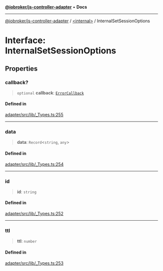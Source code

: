 [**@iobroker/js-controller-adapter**](../../README.md) • **Docs**

***

[@iobroker/js-controller-adapter](../../globals.md) / [\<internal\>](../README.md) / InternalSetSessionOptions

# Interface: InternalSetSessionOptions

## Properties

### callback?

> `optional` **callback**: [`ErrorCallback`](../type-aliases/ErrorCallback.md)

#### Defined in

[adapter/src/lib/\_Types.ts:255](https://github.com/ioBroker/ioBroker.js-controller/blob/ec9b0b016d2d4f5ad1591c6bd149fd060033bed1/packages/adapter/src/lib/_Types.ts#L255)

***

### data

> **data**: `Record`\<`string`, `any`\>

#### Defined in

[adapter/src/lib/\_Types.ts:254](https://github.com/ioBroker/ioBroker.js-controller/blob/ec9b0b016d2d4f5ad1591c6bd149fd060033bed1/packages/adapter/src/lib/_Types.ts#L254)

***

### id

> **id**: `string`

#### Defined in

[adapter/src/lib/\_Types.ts:252](https://github.com/ioBroker/ioBroker.js-controller/blob/ec9b0b016d2d4f5ad1591c6bd149fd060033bed1/packages/adapter/src/lib/_Types.ts#L252)

***

### ttl

> **ttl**: `number`

#### Defined in

[adapter/src/lib/\_Types.ts:253](https://github.com/ioBroker/ioBroker.js-controller/blob/ec9b0b016d2d4f5ad1591c6bd149fd060033bed1/packages/adapter/src/lib/_Types.ts#L253)
